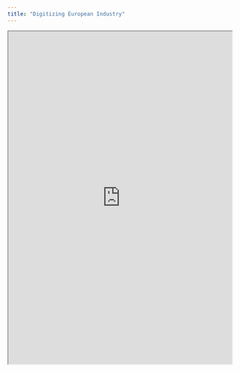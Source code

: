 ```yaml
---
title: "Digitizing European Industry"
---
```



<iframe height="750" width="100%" src="https://ewelton.github.io/ktest/wiki.html#Digitizing%20European%20Industry"></iframe>

